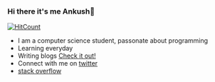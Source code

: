 ### Hi there it's me Ankush👋

[![HitCount](http://hits.dwyl.com/AnkushSinghGandhi/AnkushSinghGandhi.svg)](http://hits.dwyl.com/AnkushSinghGandhi/AnkushSinghGandhi)

- I am a computer science student, passonate about programming
- Learning everyday
- Writing blogs [Check it out!](https://medium.com/@AnkushSinghGandhi)
- Connect with me on [twitter](https://twitter.com/tweeter_404)
- [stack overflow](https://stackoverflow.com/users/13790266/ankush-singh)

